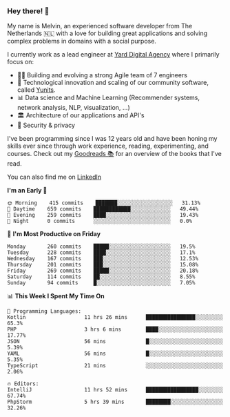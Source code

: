 ### Hey there! 👋

My name is Melvin, an experienced software developer from The Netherlands 🇳🇱 with a love for building great applications and solving complex problems in domains with a social purpose. 

I currently work as a lead engineer at [Yard Digital Agency](https://github.com/yardinternet) where I primarily focus on:

* 👏🏼 Building and evolving a strong Agile team of 7 engineers
* 🚀 Technological innovation and scaling of our community software, called [Yunits](https://www.yunits.com/).
* 📊 Data science and Machine Learning (Recommender systems, network analysis, NLP, visualization, ...)
* 🏛 Architecture of our applications and API's
* 🔐 Security & privacy

I've been programming since I was 12 years old and have been honing my skills ever since through work experience, reading, experimenting, and courses.
Check out my [Goodreads 📚](https://goodreads.com/melvinkoopmans) for an overview of the books that I've read. 

You can also find me on [LinkedIn](https://www.linkedin.com/in/melvinkoopmans)

<!--START_SECTION:waka-->
**I'm an Early 🐤** 

```text
🌞 Morning    415 commits    ███████░░░░░░░░░░░░░░░░░░   31.13% 
🌆 Daytime    659 commits    ████████████░░░░░░░░░░░░░   49.44% 
🌃 Evening    259 commits    ████░░░░░░░░░░░░░░░░░░░░░   19.43% 
🌙 Night      0 commits      ░░░░░░░░░░░░░░░░░░░░░░░░░   0.0%

```
📅 **I'm Most Productive on Friday** 

```text
Monday       260 commits    █████░░░░░░░░░░░░░░░░░░░░   19.5% 
Tuesday      228 commits    ████░░░░░░░░░░░░░░░░░░░░░   17.1% 
Wednesday    167 commits    ███░░░░░░░░░░░░░░░░░░░░░░   12.53% 
Thursday     201 commits    ███░░░░░░░░░░░░░░░░░░░░░░   15.08% 
Friday       269 commits    █████░░░░░░░░░░░░░░░░░░░░   20.18% 
Saturday     114 commits    ██░░░░░░░░░░░░░░░░░░░░░░░   8.55% 
Sunday       94 commits     █░░░░░░░░░░░░░░░░░░░░░░░░   7.05%

```


📊 **This Week I Spent My Time On** 

```text
💬 Programming Languages: 
Kotlin                   11 hrs 26 mins      ████████████████░░░░░░░░░   65.3% 
PHP                      3 hrs 6 mins        ████░░░░░░░░░░░░░░░░░░░░░   17.77% 
JSON                     56 mins             █░░░░░░░░░░░░░░░░░░░░░░░░   5.39% 
YAML                     56 mins             █░░░░░░░░░░░░░░░░░░░░░░░░   5.35% 
TypeScript               21 mins             ░░░░░░░░░░░░░░░░░░░░░░░░░   2.06%

🔥 Editors: 
IntelliJ                 11 hrs 52 mins      █████████████████░░░░░░░░   67.74% 
PhpStorm                 5 hrs 39 mins       ████████░░░░░░░░░░░░░░░░░   32.26%

```


<!--END_SECTION:waka-->
